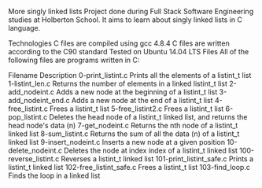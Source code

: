 More singly linked lists Project done during Full Stack Software Engineering studies at Holberton School. It aims to learn about singly linked lists in C language.

Technologies C files are compiled using gcc 4.8.4 C files are written according to the C90 standard Tested on Ubuntu 14.04 LTS Files All of the following files are programs written in C:

Filename Description 0-print_listint.c Prints all the elements of a listint_t list 1-listint_len.c Returns the number of elements in a linked listint_t list 2-add_nodeint.c Adds a new node at the beginning of a listint_t list 3-add_nodeint_end.c Adds a new node at the end of a listint_t list 4-free_listint.c Frees a listint_t list 5-free_listint2.c Frees a listint_t list 6-pop_listint.c Deletes the head node of a listint_t linked list, and returns the head node's data (n) 7-get_nodeint.c Returns the nth node of a listint_t linked list 8-sum_listint.c Returns the sum of all the data (n) of a listint_t linked list 9-insert_nodeint.c Inserts a new node at a given position 10-delete_nodeint.c Deletes the node at index index of a listint_t linked list 100-reverse_listint.c Reverses a listint_t linked list 101-print_listint_safe.c Prints a listint_t linked list 102-free_listint_safe.c Frees a listint_t list 103-find_loop.c Finds the loop in a linked list
